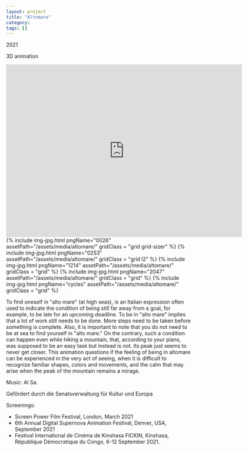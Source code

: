 ```yaml
---
layout: project
title: "Altomare"
category: 
tags: []
---
```




<div class="content-container">
<div class="index-content">
<div class="grid-gutter"></div>
<div class = "grid l3 project-intro">

<p>2021</p>

<p>3D animation</p>

</div>





  <div class="grid l2">
    <div class="sixteen-nine">
      <iframe src="https://player.vimeo.com/video/529671949" width="640" height="468" frameborder="0" webkitallowfullscreen mozallowfullscreen allowfullscreen></iframe>
    </div>
  </div>
  {% include img-jpg.html pngName="0026" assetPath="/assets/media/altomare/" gridClass = "grid grid-sizer" %}
  {% include img-jpg.html pngName="0253" assetPath="/assets/media/altomare/" gridClass = "grid l2" %}
  {% include img-jpg.html pngName="1214" assetPath="/assets/media/altomare/" gridClass = "grid" %}
  {% include img-jpg.html pngName="2047" assetPath="/assets/media/altomare/" gridClass = "grid" %}
  {% include img-jpg.html pngName="cycles" assetPath="/assets/media/altomare/" gridClass = "grid" %}


<div class = "grid l3">
<p>
To find oneself in "alto mare" (at high seas), is an Italian expression  often used to indicate the condition of being still far away from a  goal, for example, to be late for an upcoming deadline. To be in "alto  mare" implies that a lot of work still needs to be done. More steps need  to be taken before something is complete. Also, it is important to note  that you do not need to be at sea to find yourself in "alto mare." On  the contrary, such a condition can happen even while hiking a mountain, that, according to your plans, was supposed to be an easy task but  instead is not. Its peak just seems to never get closer. This animation questions if the feeling of being in altomare can be experienced in the very act of seeing, when it is difficult to recognize familiar shapes, colors and movements, and the calm that may arise when the peak of the mountain remains a mirage.

</p>

<p>Music: Al Sa.</p>

<p>Gefördert durch die Senatsverwaltung für Kultur und Europa</p>

<p>Screenings:</p>
<ul>
<li>Screen Power Film Festival, London, March 2021 </li>
<li>6th Annual Digital Supernova Animation Festival, Denver, USA, September 2021 </li>
<li>Festival International de Cinéma de Kinshasa FICKIN, Kinshasa, République Démocratique du Congo, 6-12 September 2021. </li>
</ul>


</div>
 

</div>
</div>
